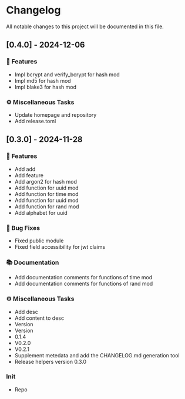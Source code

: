 # Changelog

All notable changes to this project will be documented in this file.

## [0.4.0] - 2024-12-06

### 🚀 Features

- Impl bcrypt and verify_bcrypt for hash mod
- Impl md5 for hash mod
- Impl blake3 for hash mod

### ⚙️ Miscellaneous Tasks

- Update homepage and repository
- Add release.toml

## [0.3.0] - 2024-11-28

### 🚀 Features

- Add add
- Add feature
- Add argon2 for hash mod
- Add function for uuid mod
- Add function for time mod
- Add function for uuid mod
- Add function for rand mod
- Add alphabet for uuid

### 🐛 Bug Fixes

- Fixed public module
- Fixed field accessibility for jwt claims

### 📚 Documentation

- Add documentation comments for functions of time mod
- Add documentation comments for functions of rand mod

### ⚙️ Miscellaneous Tasks

- Add desc
- Add content to desc
- Version
- Version
- 0.1.4
- V0.2.0
- V0.2.1
- Supplement metedata and add the CHANGELOG.md generation tool
- Release helpers version 0.3.0

### Init

- Repo

<!-- generated by git-cliff -->
